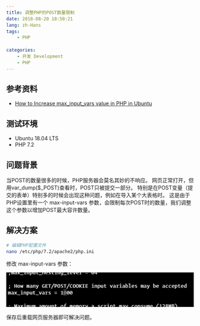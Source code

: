 ```yaml
---
title: 调整PHP的POST数量限制
date: 2018-08-20 18:50:21
lang: zh-Hans
tags:
    - PHP
    
categories: 
    - 开发 Development
    - PHP
---
```



## 参考资料

- [How to Increase max_input_vars value in PHP in Ubuntu](https://thebroodle.com/how-to/how-to-increase-max-input-vars-value-in-php-ubuntu/)

## 测试环境

- Ubuntu 18.04 LTS
- PHP 7.2

## 问题背景

当POST的数量很多的时候，PHP服务器会莫名其妙的不响应。
网页正常打开，但用var_dump($_POST)查看时，POST只被提交一部分。
特别是在POST变量（提交的表单）特别多的时候会出现这种问题，例如在导入某个大表格时。
这是由于PHP设置里有一个 max-input-vars 参数，会限制每次POST时的数量，我们调整这个参数以增加POST最大容许数量。

## 解决方案

```bash
# 编辑PHP配置文件
nano /etc/php/7.2/apache2/php.ini
```

修改 max-input-vars 参数：

![](/uploads/postimgs/c263e960.png)

保存后重载网页服务器即可解决问题。

